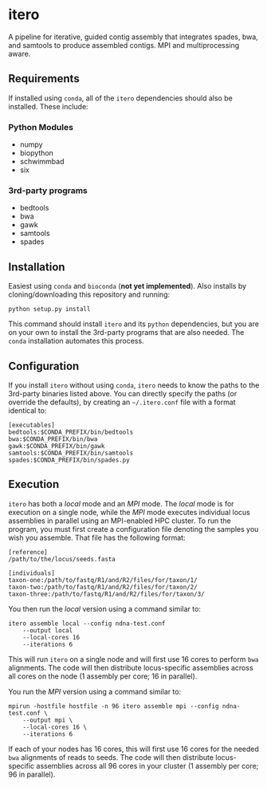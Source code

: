 # itero
A pipeline for iterative, guided contig assembly that integrates spades, bwa, and samtools to produce assembled contigs.  MPI and multiprocessing aware.

## Requirements
If installed using `conda`, all of the `itero` dependencies should also be installed.  These include:

### Python Modules

* numpy
* biopython
* schwimmbad
* six

### 3rd-party programs

* bedtools
* bwa
* gawk
* samtools
* spades

## Installation

Easiest using `conda` and `bioconda` (**not yet implemented**).  Also installs by cloning/downloading this repository and running:

`python setup.py install`

This command should install `itero` and its `python` dependencies, but you are on your own to install the 3rd-party programs that are also needed.  The `conda` installation automates this process.

## Configuration

If you install `itero` without using `conda`, `itero` needs to know the paths to the 3rd-party binaries listed above.  You can directly specify the paths (or override the defaults), by creating an `~/.itero.conf` file with a format identical to:

```
[executables]
bedtools:$CONDA_PREFIX/bin/bedtools
bwa:$CONDA_PREFIX/bin/bwa
gawk:$CONDA_PREFIX/bin/gawk
samtools:$CONDA_PREFIX/bin/samtools
spades:$CONDA_PREFIX/bin/spades.py
```

## Execution

`itero` has both a *local* mode and an *MPI* mode.  The *local* mode is for execution on a single node, while the *MPI* mode executes individual locus assemblies in parallel using an MPI-enabled HPC cluster.  To run the program, you must first create a configuration file denoting the samples you wish you assemble. That file has the following format:

```
[reference]
/path/to/the/locus/seeds.fasta

[individuals]
taxon-one:/path/to/fastq/R1/and/R2/files/for/taxon/1/
taxon-two:/path/to/fastq/R1/and/R2/files/for/taxon/2/
taxon-three:/path/to/fastq/R1/and/R2/files/for/taxon/3/
```

You then run the *local* version using a command similar to:

```
itero assemble local --config ndna-test.conf 
	--output local
	--local-cores 16
	--iterations 6
```

This will run `itero` on a single node and will first use 16 cores to perform `bwa` alignments.  The code will then distribute locus-specific assemblies across all cores on the node (1 assembly per core; 16 in parallel).

You run the *MPI* version using a command similar to:

```
mpirun -hostfile hostfile -n 96 itero assemble mpi --config ndna-test.conf \
	--output mpi \
	--local-cores 16 \
	--iterations 6
```

If each of your nodes has 16 cores, this will first use 16 cores for the needed `bwa` alignments of reads to seeds.  The code will then distribute locus-specific assemblies across all 96 cores in your cluster (1 assembly per core; 96 in parallel).